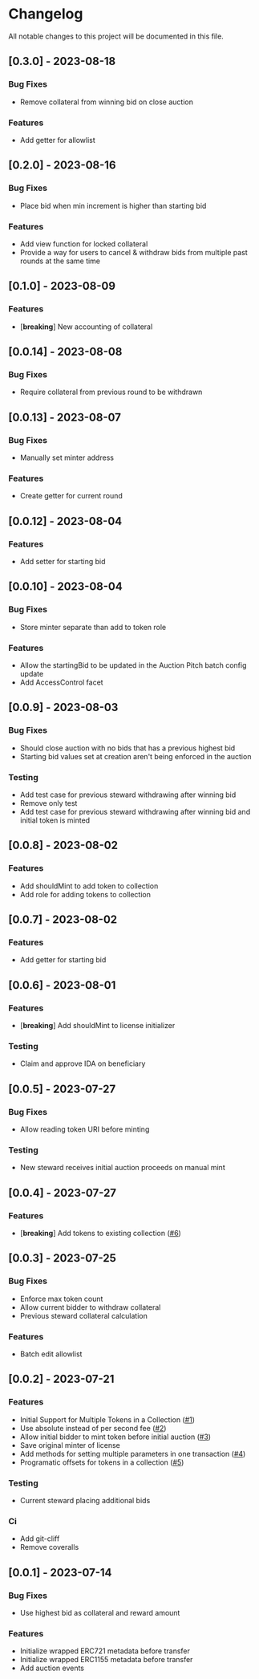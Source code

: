 # Changelog

All notable changes to this project will be documented in this file.

## [0.3.0] - 2023-08-18

### Bug Fixes

- Remove collateral from winning bid on close auction

### Features

- Add getter for allowlist

## [0.2.0] - 2023-08-16

### Bug Fixes

- Place bid when min increment is higher than starting bid

### Features

- Add view function for locked collateral
- Provide a way for users to cancel & withdraw bids from multiple past rounds at the same time

## [0.1.0] - 2023-08-09

### Features

- [**breaking**] New accounting of collateral

## [0.0.14] - 2023-08-08

### Bug Fixes

- Require collateral from previous round to be withdrawn

## [0.0.13] - 2023-08-07

### Bug Fixes

- Manually set minter address

### Features

- Create getter for current round

## [0.0.12] - 2023-08-04

### Features

- Add setter for starting bid

## [0.0.10] - 2023-08-04

### Bug Fixes

- Store minter separate than add to token role

### Features

- Allow the startingBid to be updated in the Auction Pitch batch config update
- Add AccessControl facet

## [0.0.9] - 2023-08-03

### Bug Fixes

- Should close auction with no bids that has a previous highest bid
- Starting bid values set at creation aren't being enforced in the auction

### Testing

- Add test case for previous steward withdrawing after winning bid
- Remove only test
- Add test case for previous steward withdrawing after winning bid and initial token is minted

## [0.0.8] - 2023-08-02

### Features

- Add shouldMint to add token to collection
- Add role for adding tokens to collection

## [0.0.7] - 2023-08-02

### Features

- Add getter for starting bid

## [0.0.6] - 2023-08-01

### Features

- [**breaking**] Add shouldMint to license initializer

### Testing

- Claim and approve IDA on beneficiary

## [0.0.5] - 2023-07-27

### Bug Fixes

- Allow reading token URI before minting

### Testing

- New steward receives initial auction proceeds on manual mint

## [0.0.4] - 2023-07-27

### Features

- [**breaking**] Add tokens to existing collection ([#6](https://github.com/orhun/git-cliff/issues/6))

## [0.0.3] - 2023-07-25

### Bug Fixes

- Enforce max token count
- Allow current bidder to withdraw collateral
- Previous steward collateral calculation

### Features

- Batch edit allowlist

## [0.0.2] - 2023-07-21

### Features

- Initial Support for Multiple Tokens in a Collection ([#1](https://github.com/orhun/git-cliff/issues/1))
- Use absolute instead of per second fee ([#2](https://github.com/orhun/git-cliff/issues/2))
- Allow initial bidder to mint token before initial auction ([#3](https://github.com/orhun/git-cliff/issues/3))
- Save original minter of license
- Add methods for setting multiple parameters in one transaction ([#4](https://github.com/orhun/git-cliff/issues/4))
- Programatic offsets for tokens in a collection ([#5](https://github.com/orhun/git-cliff/issues/5))

### Testing

- Current steward placing additional bids

### Ci

- Add git-cliff
- Remove coveralls

## [0.0.1] - 2023-07-14

### Bug Fixes

- Use highest bid as collateral and reward amount

### Features

- Initialize wrapped ERC721 metadata before transfer
- Initialize wrapped ERC1155 metadata before transfer
- Add auction events

<!-- generated by git-cliff -->
